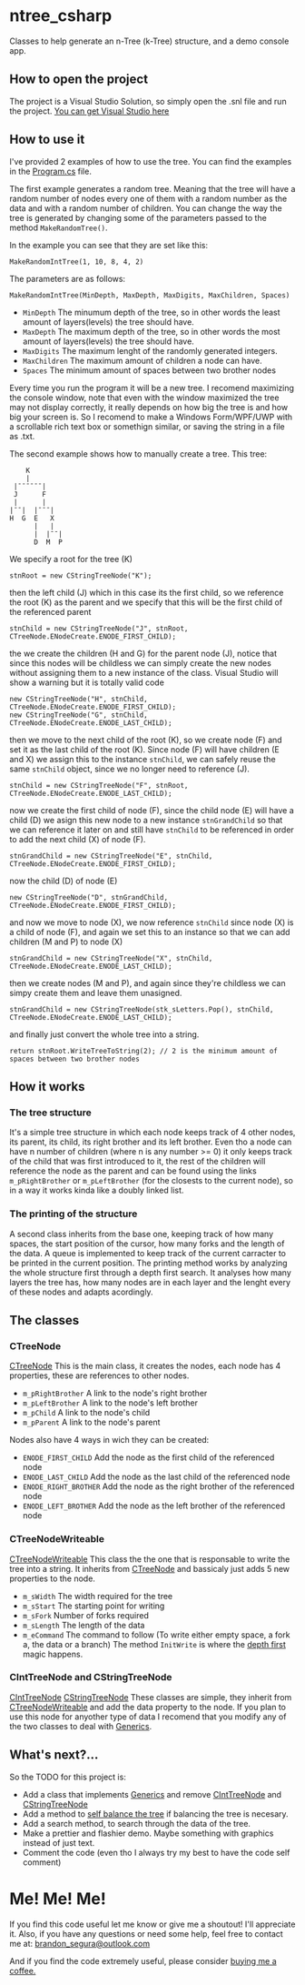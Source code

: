 # ntree_csharp
Classes to help generate an n-Tree (k-Tree) structure, and a demo console app.
## How to open the project
The project is a Visual Studio Solution, so simply open the .snl file and run the project. [You can get Visual Studio here](https://visualstudio.microsoft.com/)
## How to use it
I've provided 2 examples of how to use the tree. You can find the examples in the [Program.cs](https://github.com/01000010/ntree_csharp/blob/master/ntree_csharp/ntree_csharp/Program.cs) file.

The first example generates a random tree. Meaning that the tree will have a random number of nodes every one of them with a random number as the data and with a random number of children. You can change the way the tree is generated by changing some of the parameters passed to the method ```MakeRandomTree()```.

In the example you can see that they are set like this:
```
MakeRandomIntTree(1, 10, 8, 4, 2)
```
The parameters are as follows:
```
MakeRandomIntTree(MinDepth, MaxDepth, MaxDigits, MaxChildren, Spaces)
```
- ```MinDepth```    The minumum depth of the tree, so in other words the least amount of layers(levels) the tree should have.
- ```MaxDepth```    The maximum depth of the tree, so in other words the most amount of layers(levels) the tree should have.
- ```MaxDigits```   The maximum lenght of the randomly generated integers.
- ```MaxChildren``` The maximum amount of children a node can have.
- ```Spaces```      The minimum amount of spaces between two brother nodes

Every time you run the program it will be a new tree. I recomend maximizing the console window, note that even with the window maximized the tree may not display correctly, it really depends on how big the tree is and how big your screen is. So I recomend to make a Windows Form/WPF/UWP with a scrollable rich text box or somethign similar, or saving the string in a file as .txt.

The second example shows how to manually create a tree. This tree:
```
    K          
    |          
 |¯¯¯¯¯¯|      
 J      F      
 |      |      
|¯¯|  |¯¯¯|    
H  G  E   X    
      |   |    
      |  |¯¯|  
      D  M  P  
```
We specify a root for the tree (K)
```
stnRoot = new CStringTreeNode("K");
```
then the left child (J) which in this case its the first child, so we reference the root (K) as the parent and we specify that this will be the first child of the referenced parent
```
stnChild = new CStringTreeNode("J", stnRoot, CTreeNode.ENodeCreate.ENODE_FIRST_CHILD);
```
the we create the children (H and G) for the parent node (J), notice that since this nodes will be childless we can simply create the new nodes without assigning them to a new instance of the class. Visual Studio will show a warning but it is totally valid code
```
new CStringTreeNode("H", stnChild, CTreeNode.ENodeCreate.ENODE_FIRST_CHILD);
new CStringTreeNode("G", stnChild, CTreeNode.ENodeCreate.ENODE_LAST_CHILD);
```
then we move to the next child of the root (K), so we create node (F) and set it as the last child of the root (K). Since node (F) will have children (E and X) we assign this to the instance ```stnChild```, we can safely reuse the same ```stnChild``` object, since we no longer need to reference (J).
```
stnChild = new CStringTreeNode("F", stnRoot, CTreeNode.ENodeCreate.ENODE_LAST_CHILD);
```
now we create the first child of node (F), since the child node (E) will have a child (D) we asign this new node to a new instance ```stnGrandChild``` so that we can reference it later on and still have ```stnChild``` to be referenced in order to add the next child (X) of node (F).
```
stnGrandChild = new CStringTreeNode("E", stnChild, CTreeNode.ENodeCreate.ENODE_FIRST_CHILD);
```
now the child (D) of node (E)
```
new CStringTreeNode("D", stnGrandChild, CTreeNode.ENodeCreate.ENODE_FIRST_CHILD);
```
and now we move to node (X), we now reference ```stnChild``` since node (X) is a child of node (F), and again we set this to an instance so that we can add children (M and P) to node (X)
```
stnGrandChild = new CStringTreeNode("X", stnChild, CTreeNode.ENodeCreate.ENODE_LAST_CHILD);
```
then we create nodes (M and P), and again since they're childless we can simpy create them and leave them unasigned.
```
stnGrandChild = new CStringTreeNode(stk_sLetters.Pop(), stnChild, CTreeNode.ENodeCreate.ENODE_LAST_CHILD);
```
and finally just convert the whole tree into a string.
```
return stnRoot.WriteTreeToString(2); // 2 is the minimum amount of spaces between two brother nodes
```
## How it works
### The tree structure
It's a simple tree structure in which each node keeps track of 4 other nodes, its parent, its child, its right brother and its left brother.
Even tho a node can have n number of children (where n is any number >= 0) it only keeps track of the child that was first introduced to it, the rest of the children will reference the node as the parent and can be found using the links ```m_pRightBrother``` or ```m_pLeftBrother``` (for the closests to the current node), so in a way it works kinda like a doubly linked list.
### The printing of the structure
A second class inherits from the base one, keeping track of how many spaces, the start position of the cursor, how many forks and the length of the data. A queue is implemented to keep track of the current carracter to be printed in the current position.
The printing method works by analyzing the whole structure first through a depth first search. It analyses how many layers the tree has, how many nodes are in each layer and the lenght every of these nodes and adapts acordingly.
## The classes
### CTreeNode
[CTreeNode](https://github.com/01000010/ntree_csharp/blob/master/ntree_csharp/ntree_csharp/CTreeNode.cs)
This is the main class, it creates the nodes, each node has 4 properties, these are references to other nodes.
- ```m_pRightBrother``` A link to the node's right brother
- ```m_pLeftBrother```  A link to the node's left brother
- ```m_pChild```        A link to the node's child
- ```m_pParent```       A link to the node's parent

Nodes also have 4 ways in wich they can be created:

- ```ENODE_FIRST_CHILD```   Add the node as the first child of the referenced node
- ```ENODE_LAST_CHILD```    Add the node as the last child of the referenced node
- ```ENODE_RIGHT_BROTHER``` Add the node as the right brother of the referenced node
- ```ENODE_LEFT_BROTHER```  Add the node as the left brother of the referenced node
### CTreeNodeWriteable
[CTreeNodeWriteable](https://github.com/01000010/ntree_csharp/blob/master/ntree_csharp/ntree_csharp/CTreeNodeWriteable.cs)
This class the the one that is responsable to write the tree into a string. It inherits from 
[CTreeNode](https://github.com/01000010/ntree_csharp/blob/master/ntree_csharp/ntree_csharp/CTreeNode.cs) and bassicaly just adds 5 new properties to the node.
- ```m_sWidth```    The width required for the tree
- ```m_sStart```    The starting point for writing
- ```m_sFork```     Number of forks required
- ```m_sLength```   The length of the data
- ```m_eCommand```  The command to follow (To write either empty space, a fork a, the data or a branch)
The method ```InitWrite``` is where the [depth first](https://en.wikipedia.org/wiki/Depth-first_search) magic happens.
### CIntTreeNode and CStringTreeNode
[CIntTreeNode](https://github.com/01000010/ntree_csharp/blob/master/ntree_csharp/ntree_csharp/CIntTreeNode.cs)
[CStringTreeNode](https://github.com/01000010/ntree_csharp/blob/master/ntree_csharp/ntree_csharp/CStringTreeNode.cs)
These classes are simple, they inherit from [CTreeNodeWriteable](https://github.com/01000010/ntree_csharp/blob/master/ntree_csharp/ntree_csharp/CTreeNodeWriteable.cs) and add the data property to the node. If you plan to use this node for anyother type of data I recomend that you modify any of the two classes to deal with [Generics](https://msdn.microsoft.com/en-us/library/ms379564(v=vs.80).aspx).
## What's next?...
So the TODO for this project is:
* Add a class that implements [Generics](https://msdn.microsoft.com/en-us/library/ms379564(v=vs.80).aspx) and remove [CIntTreeNode](https://github.com/01000010/ntree_csharp/blob/master/ntree_csharp/ntree_csharp/CIntTreeNode.cs) and [CStringTreeNode](https://github.com/01000010/ntree_csharp/blob/master/ntree_csharp/ntree_csharp/CStringTreeNode.cs)
* Add a method to [self balance the tree](https://en.wikipedia.org/wiki/Self-balancing_binary_search_tree) if balancing the tree is necesary.
* Add a search method, to search through the data of the tree.
* Make a prettier and flashier demo. Maybe something with graphics instead of just text.
* Comment the code (even tho I always try my best to have the code self comment)
# Me! Me! Me!
If you find this code useful let me know or give me a shoutout! I'll appreciate it. Also, if you have any questions or need some help, feel free to contact me at: brandon_segura@outlook.com

And if you find the code extremely useful, please consider [buying me a coffee.](https://www.paypal.me/BrandonSegura)
